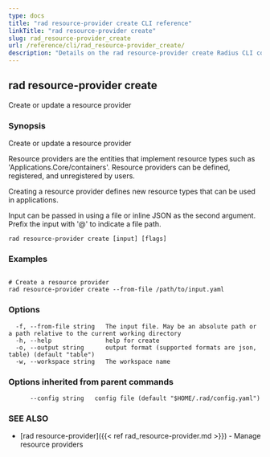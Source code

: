 ```yaml
---
type: docs
title: "rad resource-provider create CLI reference"
linkTitle: "rad resource-provider create"
slug: rad_resource-provider_create
url: /reference/cli/rad_resource-provider_create/
description: "Details on the rad resource-provider create Radius CLI command"
---
```

## rad resource-provider create

Create or update a resource provider

### Synopsis

Create or update a resource provider
		
Resource providers are the entities that implement resource types such as 'Applications.Core/containers'. Resource providers can be defined, registered, and unregistered by users.

Creating a resource provider defines new resource types that can be used in applications.

Input can be passed in using a file or inline JSON as the second argument. Prefix the input with '@' to indicate a file path.


```
rad resource-provider create [input] [flags]
```

### Examples

```

# Create a resource provider
rad resource-provider create --from-file /path/to/input.yaml

```

### Options

```
  -f, --from-file string   The input file. May be an absolute path or a path relative to the current working directory
  -h, --help               help for create
  -o, --output string      output format (supported formats are json, table) (default "table")
  -w, --workspace string   The workspace name
```

### Options inherited from parent commands

```
      --config string   config file (default "$HOME/.rad/config.yaml")
```

### SEE ALSO

* [rad resource-provider]({{< ref rad_resource-provider.md >}})	 - Manage resource providers

